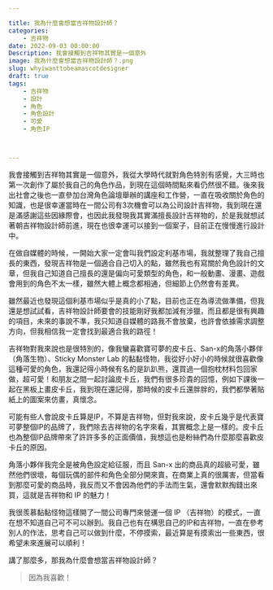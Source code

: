 ```yaml
---

title: 我為什麼會想當吉祥物設計師？
categories:
    - 吉祥物
date: 2022-09-03 00:00:00
Description: 我會接觸到吉祥物其實是一個意外
image: 我為什麼會想當吉祥物設計師？.png
slug: whyiwanttobeamascotdesigner
draft: true
tags:
    - 吉祥物
    - 設計
    - 角色
    - 角色設計
    - 可愛
    - 角色IP



---
```




我會接觸到吉祥物其實是一個意外，我從大學時代就對角色特別有感覺，大三時也第一次創作了屬於我自己的角色作品，到現在這個時間點來看仍然很不錯。後來我出社會之後也一直參加台灣角色論壇舉辦的講座和工作營，一直在吸收關於角色的知識，也是很幸運當時在一間公司有3次機會可以為公司設計吉祥物，我到現在還是滿感謝這些因緣際會，也因此我發現我其實滿擅長設計吉祥物的，於是我就想試著朝吉祥物設計師前進，現在也很幸運可以接到一個案子，目前正在慢慢進行設計中。

在做自媒體的時候，一開始大家一定會叫我們設定利基市場，我就整理了我自己擅長的東西，發現吉祥物是一個適合自己切入的點，雖然我也有寫關於角色設計的文章，但我自己知道自己擅長的還是偏向可愛類型的角色，和一般動畫、漫畫、遊戲會用到的角色不太一樣，雖然大體上概念都相通，但細節上仍然會有差異。

雖然最近也發現這個利基市場似乎是真的小了點，目前也正在為導流做準備，但我還是想試試看，吉祥物設計師要會的技能剛好我都加減有涉獵，而且都是很有興趣的項目，未來的事說不準，我只知道自媒體的路我不會放棄，也許會依據需求調整方向，但我相信我一定會找到最適合我的路徑！

吉祥物對我來說也是很特別的，像我蠻喜歡寶可夢的皮卡丘、San-x的角落小夥伴（角落生物）、Sticky Monster Lab 的黏黏怪物，我從好小好小的時候就很喜歡像這種可愛的角色，我還記得小時候有名的是趴趴熊，還買過一個抱枕材料包回家做，超可愛！和朋友之間一起討論皮卡丘，我們有很多珍貴的回憶，例如下課後一起在黑板上畫皮卡丘，我到現在還記得，那時候的皮卡丘還胖胖的，我們都學著貼紙上的圖案來仿畫，真懷念。

可能有些人會說皮卡丘算是IP，不算是吉祥物，但對我來說，皮卡丘幾乎是代表寶可夢整個IP的品牌了，我們除去吉祥物的名字來看，其實概念上是一樣的。皮卡丘也為整個IP品牌帶來了許許多多的正面價值，我想這也是粉絲們為什麼那麼喜歡皮卡丘的原因。

角落小夥伴我完全是被角色設定給征服，而且 San-x 出的商品真的超級可愛，雖然他們很壞，每個玩偶的部件和角色全部分開來賣，在商業上真的很厲害，但當看到那麼可愛的商品時，我反而又不會因為他們的手法而生氣，還會默默掏錢出來買，這就是吉祥物和 IP 的魅力！

我很羨慕黏黏怪物這樣開了一間公司專門來營運一個 IP （吉祥物）的模式，一直在想不知道自己可不可以辦到。我自己也有在構思自己的IP和吉祥物，一直在參考別人的作法，思考自己可以做到什麼，不停摸索，最近算是有摸索出一些東西，很希望未來進展可以順利！

講了那麼多，那我為什麼會想當吉祥物設計師？

> 因為我喜歡！